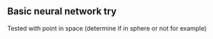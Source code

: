 ## Basic neural network try

Tested with point in space (determine if in sphere or not for example)
